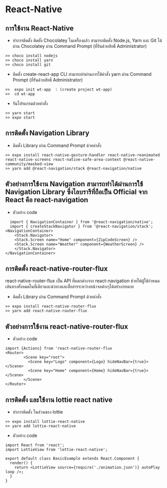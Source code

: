 # React-Native
## การใช้งาน React-Native 
- ทำการติดตั้ง ติดตั้ง Chocolatey ในเครื่องแล้ว สามารถติดตั้ง Node.js, Yarn และ Git ได้ผ่าน Chocolatey ผ่าน Command Prompt (ที่รันด้วยสิทธิ์ Administrator)

``` 
>> choco install nodejs
>> choco install yarn
>> choco install git

```
- ติดตั้ง create-react-app CLI สามารถทำผ่านการใช้คำสั่ง yarn ผ่าน Command Prompt (ที่รันด้วยสิทธิ์ Administrator)
``` 
>>  expo init wt-app  : (create project wt-app)
>>  cd wt-app 

```
- รันโปรแกรมด้วยคำสั่ง 
``` 
>> yarn start
>> expo start 
```

## การติดตั้ง Navigation Library 
- ติดตั้ง Library ผ่าน Command Prompt ด้วยคำสั่ง 
```
>> expo install react-native-gesture-handler react-native-reanimated react-native-screens react-native-safe-area-context @react-native-community/masked-view
>> yarn add @react-navigation/stack @react-navigation/native

```

## ตัวอย่างการใช้งาน Navigation สามารถทำได้ผ่านการใช้ Navigation Library ซึ่งไลบรารีที่ถือเป็น Official จาก React คือ react-navigation

- ตัวอย่าง code 
```
  import { NavigationContainer } from '@react-navigation/native'; 
  import { createStackNavigator } from '@react-navigation/stack';
<NavigationContainer>
    <Stack.Navigator>
    <Stack.Screen name="Home" component={ZipCodeScreen} />
    <Stack.Screen name="Weather" component={WeatherScreen} />
    </Stack.Navigator> 
</NavigationContainer>
```
## การติดตั้ง react-native-router-flux
react-native-router-flux เป็น API ที่แตกต่างจาก react-navigation ช่วยให้ผู้ใช้กำหนดเส้นทางทั้งหมดในที่เดียวและนำทางและสื่อสารระหว่างหน้าจอต่างๆได้อย่างง่ายดาย
- ติดตั้ง Library ผ่าน Command Prompt ด้วยคำสั่ง 
``` 
>> expo install react-native-router-flux
>> yarn add react-native-router-flux
```
## ตัวอย่างการใช้งาน react-native-router-flux
- ตัวอย่าง code
```
import {Actions} from 'react-native-router-flux
<Router>
        <Scene key="root">
          <Scene key="Logo" component={Logo} hideNavBar={true}></Scene>
          <Scene key="Home" component={Home} hideNavBar={true}></Scene>
        </Scene>
</Router>
```
## การติดตั้ง และใช้งาน lottie react native 
- ทำการติดตั้ง ในส่วนของ lottie 
 ``` 
>> expo install lottie-react-native
>> yarn add lottie-react-native

```
- ตัวอย่าง code
```
import React from 'react';
import LottieView from 'lottie-react-native';

export default class BasicExample extends React.Component {
  render() {
    return <LottieView source={require('./animation.json')} autoPlay loop />;
  }
}
```